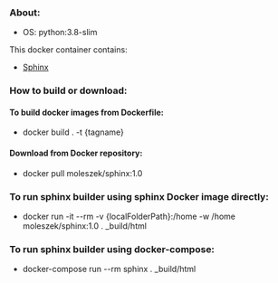 ### About:
* OS: python:3.8-slim

This docker container contains:
* [Sphinx](https://www.sphinx-doc.org/en/master/)

### How to build or download:
#### To build docker images from Dockerfile:
* docker build . -t {tagname}

#### Download from Docker repository:
* docker pull moleszek/sphinx:1.0

### To run sphinx builder using sphinx Docker image directly:
* docker run -it --rm -v {localFolderPath}:/home -w /home moleszek/sphinx:1.0 . _build/html

### To run sphinx builder using docker-compose:
* docker-compose run --rm sphinx . _build/html
